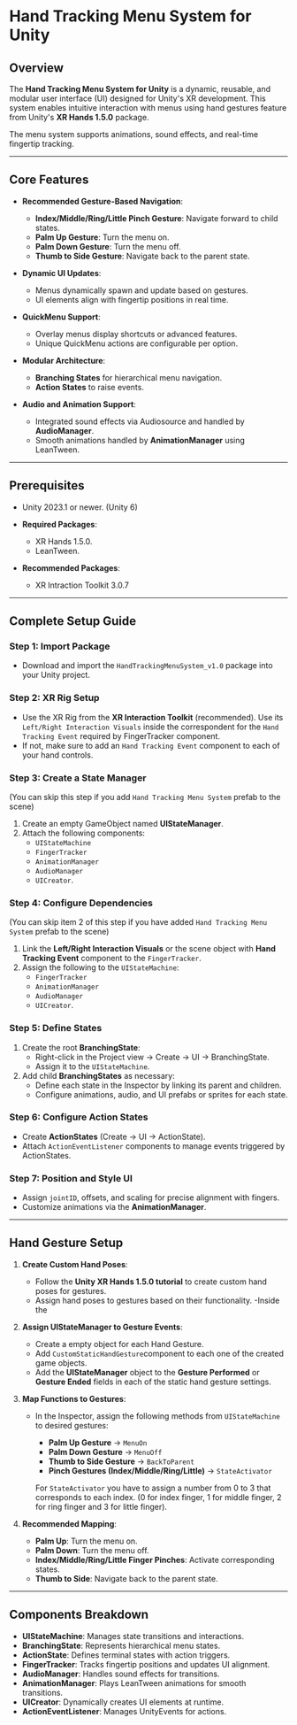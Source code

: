 # Hand Tracking Menu System for Unity

## Overview

The **Hand Tracking Menu System for Unity** is a dynamic, reusable, and modular user interface (UI) designed for Unity's XR development. This system enables intuitive interaction with menus using hand gestures feature from Unity's **XR Hands 1.5.0** package.

The menu system supports animations, sound effects, and real-time fingertip tracking.

---

## Core Features

- **Recommended Gesture-Based Navigation**:
  - **Index/Middle/Ring/Little Pinch Gesture**: Navigate forward to child states.
  - **Palm Up Gesture**: Turn the menu on.
  - **Palm Down Gesture**: Turn the menu off.
  - **Thumb to Side Gesture**: Navigate back to the parent state.

- **Dynamic UI Updates**:
  - Menus dynamically spawn and update based on gestures.
  - UI elements align with fingertip positions in real time.

- **QuickMenu Support**:
  - Overlay menus display shortcuts or advanced features.
  - Unique QuickMenu actions are configurable per option.

- **Modular Architecture**:
  - **Branching States** for hierarchical menu navigation.
  - **Action States** to raise events.

- **Audio and Animation Support**:
  - Integrated sound effects via Audiosource and handled by **AudioManager**.
  - Smooth animations handled by **AnimationManager** using LeanTween.

---

## Prerequisites

- Unity 2023.1 or newer. (Unity 6)

- **Required Packages**:
  - XR Hands 1.5.0.
  - LeanTween.

- **Recommended Packages**:
   - XR Intraction Toolkit 3.0.7

---

## Complete Setup Guide

### Step 1: Import Package
- Download and import the `HandTrackingMenuSystem_v1.0` package into your Unity project.

### Step 2: XR Rig Setup
- Use the XR Rig from the **XR Interaction Toolkit** (recommended). Use its `Left/Right Interaction Visuals` inside the correspondent for the `Hand Tracking Event` required by FingerTracker component.
- If not, make sure to add an `Hand Tracking Event` component to each of your hand controls.

### Step 3: Create a State Manager
(You can skip this step if you add `Hand Tracking Menu System` prefab to the scene)

1. Create an empty GameObject named **UIStateManager**.
2. Attach the following components:
   - `UIStateMachine`
   - `FingerTracker`
   - `AnimationManager`
   - `AudioManager`
   - `UICreator`.

### Step 4: Configure Dependencies
(You can skip item 2 of this step if you have added `Hand Tracking Menu System` prefab to the scene)

1. Link the **Left/Right Interaction Visuals** or the scene object with **Hand Tracking Event** component to the `FingerTracker`.
2. Assign the following to the `UIStateMachine`: 
   - `FingerTracker`
   - `AnimationManager`
   - `AudioManager`
   - `UICreator`.

### Step 5: Define States
1. Create the root **BranchingState**:
   - Right-click in the Project view → Create → UI → BranchingState.
   - Assign it to the `UIStateMachine`.
2. Add child **BranchingStates** as necessary:
   - Define each state in the Inspector by linking its parent and children.
   - Configure animations, audio, and UI prefabs or sprites for each state.

### Step 6: Configure Action States
- Create **ActionStates** (Create → UI → ActionState).
- Attach `ActionEventListener` components to manage events triggered by ActionStates.

### Step 7: Position and Style UI
- Assign `jointID`, offsets, and scaling for precise alignment with fingers.
- Customize animations via the **AnimationManager**.

---

## Hand Gesture Setup

1. **Create Custom Hand Poses**:
   - Follow the **Unity XR Hands 1.5.0 tutorial** to create custom hand poses for gestures.
   - Assign hand poses to gestures based on their functionality.
   -Inside the 

2. **Assign UIStateManager to Gesture Events**:
   - Create a empty object for each Hand Gesture.
   - Add `CustomStaticHandGesture`component to each one of the created game objects.
   - Add the **UIStateManager** object to the **Gesture Performed** or **Gesture Ended** fields in each of the static hand gesture settings.

3. **Map Functions to Gestures**:
   - In the Inspector, assign the following methods from `UIStateMachine` to desired gestures:
     - **Palm Up Gesture** → `MenuOn`
     - **Palm Down Gesture** → `MenuOff`
     - **Thumb to Side Gesture** → `BackToParent`
     - **Pinch Gestures (Index/Middle/Ring/Little)** → `StateActivator`

     For `StateActivator` you have to assign a number from 0 to 3 that corresponds to each index.
     (0 for index finger, 1 for middle finger, 2 for ring finger and 3 for little finger).

4. **Recommended Mapping**:
   - **Palm Up**: Turn the menu on.
   - **Palm Down**: Turn the menu off.
   - **Index/Middle/Ring/Little Finger Pinches**: Activate corresponding states.
   - **Thumb to Side**: Navigate back to the parent state.

---

## Components Breakdown

- **UIStateMachine**: Manages state transitions and interactions.
- **BranchingState**: Represents hierarchical menu states.
- **ActionState**: Defines terminal states with action triggers.
- **FingerTracker**: Tracks fingertip positions and updates UI alignment.
- **AudioManager**: Handles sound effects for transitions.
- **AnimationManager**: Plays LeanTween animations for smooth transitions.
- **UICreator**: Dynamically creates UI elements at runtime.
- **ActionEventListener**: Manages UnityEvents for actions.